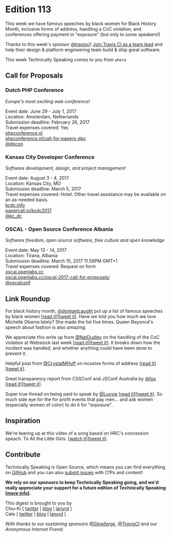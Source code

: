 # Edition 113

This week we have famous speeches by black women for Black History Month, inclusive forms of address, handling a CoC violation, and conferences offering payment in "exposure" (but only to some speakers!)

Thanks to this week's sponsor [@travisci](http://twitter.com/travisci)! [Join Travis CI as a team lead](https://travisci.workable.com/jobs/432154) and help their design & platform engineering team build & ship great software.

This week Technically Speaking comes to you from `where`


## Call for Proposals

### Dutch PHP Conference
*Europe's most exciting web conference!*

Event date: June 29 - July 1, 2017  
Location: Amsterdam, Netherlands  
Submission deadline:  February 26, 2017  
Travel expenses covered: Yes  
[phpconference.nl](https://www.phpconference.nl)  
[phpconference.nl/call-for-papers-dpc](https://www.phpconference.nl/call-for-papers-dpc)  
[@dpcon](https://twitter.com/dpcon)


### Kansas City Developer Conference
*Software development, design, and project management*

Event date: August 3 - 4, 2017  
Location: Kansas City, MO  
Submission deadline: March 5, 2017  
Travel expenses covered: Hotel. Other travel assistance may be available on an as-needed basis.  
[kcdc.info](http://www.kcdc.info/index.html)  
[papercall.io/kcdc2017](https://www.papercall.io/kcdc2017)  
[@kc_dc](https://twitter.com/kc_dc)


### OSCAL - Open Source Conference Albania
*Software freedom, open source software, free culture and open knowledge*

Event date: May 13 - 14, 2017  
Location: Tirana, Albania  
Submission deadline: March 15, 2017 11.59PM GMT+1  
Travel expenses covered: Request on form  
[oscal.openlabs.cc](https://oscal.openlabs.cc/)  
[oscal.openlabs.cc/oscal-2017-call-for-proposals/](https://oscal.openlabs.cc/oscal-2017-call-for-proposals/)  
[@oscalconf](https://twitter.com/oscalconf)


## Link Roundup

For black history month, [@dontgetcaught](http://twitter.com/dontgetcaught) put up a list of famous speeches by black women [[read it](http://eloquentwoman.blogspot.com/2017/02/for-blackhistorymonth-46-famous.html)][[tweet it](https://twitter.com/home?status=For%20%23BlackHistoryMonth%2C%2046%20famous%20speeches%20by%20black%20women%20by%20%40dontgetcaught%20http%3A//eloquentwoman.blogspot.com/2017/02/for-blackhistorymonth-46-famous.html%20via%20%40techspeakdigest)]. Have we told you how much we love Michelle Obama lately? She made the list five times. Queen Beyoncé's speech about fashion is also _amazing_.

We appreciate this write up from [@NatDudley](http://twitter.com/natdudley) on the handling of the CoC violation at Webstock last week [[read it](https://app.simplenote.com/publish/bKHZCC)][[tweet it](https://twitter.com/home?status=%23%20Anatomy%20of%20a%20Code%20of%20Conduct%20Violation%20by%20%40NatDudley%20https%3A//app.simplenote.com/publish/bKHZCC%20via%20%40techspeakdigest)]. It breaks down how the incident was handled, and whether anything could have been done to prevent it.

Helpful post from [@CrystalMHuff](http://twitter.com/CrystalMHuff) on incusive forms of address [[read it](https://crystalhuff.com/2017/02/16/gender-inclusive-forms-of-address/)][[tweet it](https://twitter.com/home?status=Gender%20Inclusive%20Forms%20of%20Address%20by%20%40CrystalMHuff%20https%3A//crystalhuff.com/2017/02/16/gender-inclusive-forms-of-address/%20via%20%40techspeakdigest)].

Great transparency report from CSSConf and JSConf Australia by [@fox](http://twitter.com/fox) [[read it](https://medium.com/@fox/cssconf-and-jsconf-australia-diversity-report-efd78de4ed6e#.nkm837vgc)][[tweet it](https://twitter.com/home?status=CSSConf%20and%20JSConf%20Australia%20Diversity%20Report%20by%20%40fox%20https%3A//medium.com/%40fox/cssconf-and-jsconf-australia-diversity-report-efd78de4ed6e%23.nkm837vgc%20via%20%40techspeakdigest)].

Super true thread on being paid to speak by [@Luvvie](http://twitter.com/Luvvie) [[read it](https://storify.com/Luvvie/about-speaking-conferences-exposure-income-and-pay)][[tweet it](https://twitter.com/home?status=About%20Speaking%20Conferences%2C%20Exposure%20Income%20and%20Pay%20Gap%20%28with%20tweets%29%20by%20%40Luvvie%20https%3A//storify.com/Luvvie/about-speaking-conferences-exposure-income-and-pay%20via%20%40techspeakdigest)]. So much side eye for the for profit events that pay men... and ask women (especially women of color) to do it for "exposure".

## Inspiration

We're tearing up at this video of a song based on HRC's concession speach. To All the Little Girls. [[watch it](https://www.youtube.com/watch?v=XkS2Sl1klXQ)][[tweet it](https://twitter.com/home?status=To%20All%20The%20Little%20Girls%20https%3A//www.youtube.com/watch%3Fv%3DXkS2Sl1klXQ%20via%20%40techspeakdigest)].  

## Contribute

Technically Speaking is Open Source, which means you can find everything on [GitHub](https://github.com/catehstn/technically-speaking/) and you can also [submit issues](https://github.com/catehstn/technically-speaking/issues/new) with CfPs and content!

**We rely on our sponsors to keep Technically Speaking going, and we'd really appreciate your support for a future edition of Technically Speaking [[more info](http://www.techspeak.email/sponsorship/)].**  


This digest is brought to you by  
Chiu-Ki [ [twitter](https://twitter.com/chiuki) | [blog](http://blog.sqisland.com/) | [lanyrd](http://lanyrd.com/profile/chiuki/) ]  
Cate [ [twitter](https://twitter.com/catehstn) | [blog](http://www.cate.blog/) | [lanyrd](http://lanyrd.com/profile/catehstn/) ]

*With thanks to our sustaining sponsors [@Glowforge](http://twitter.com/glowforge), [@TravisCI](http://twitter.com/travisci) and our Anonymous Internet Friend.*
